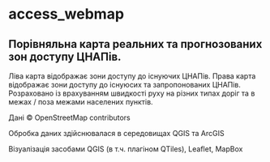 # access_webmap

## Порівняльна карта реальних та прогнозованих зон доступу ЦНАПів.

Ліва карта відображає зони доступу до існуючих ЦНАПів. Права карта відображає зони доступу до існуюсих та запропонованих ЦНАПів.
Розраховано із врахуванням швидкості руху на різних типах доріг та в межах / поза межами населених пунктів.

Дані © OpenStreetMap contributors

Обробка даних здійснювалася в середовищах QGIS та ArcGIS

Візуалізація засобами QGIS (в т.ч. плагіном QTiles), Leaflet, MapBox
